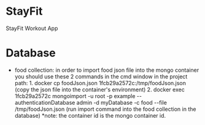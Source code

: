 # StayFit
StayFit Workout App

# Database
- food collection:
    in order to import food json file into the mongo container you should use these 2 commands in the cmd window in the project path:
        1. docker cp foodJson.json 1fcb29a2572c:/tmp/foodJson.json (copy the json file into the container's environment)
        2. docker exec 1fcb29a2572c mongoimport -u root -p example --authenticationDatabase admin -d myDatabase -c food --file /tmp/foodJson.json (run import command into the food collection in the database)
        *note: the container id is the mongo container id.